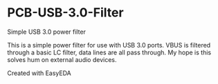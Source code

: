 # PCB-USB-3.0-Filter
Simple USB 3.0 power filter

This is a simple power filter for use with USB 3.0 ports.
VBUS is filtered through a basic LC filter, data lines are all pass through.
My hope is this solves hum on external audio devices.

Created with EasyEDA
